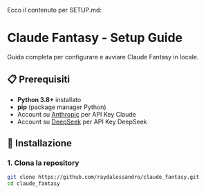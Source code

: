 Ecco il contenuto per SETUP.md:

# Claude Fantasy - Setup Guide

Guida completa per configurare e avviare Claude Fantasy in locale.

## 📋 Prerequisiti

- **Python 3.8+** installato
- **pip** (package manager Python)
- Account su [Anthropic](https://console.anthropic.com/) per API Key Claude
- Account su [DeepSeek](https://platform.deepseek.com/) per API Key DeepSeek

## 🚀 Installazione

### 1. Clona la repository

```bash
git clone https://github.com/raydalessandro/claude_fantasy.git
cd claude_fantasy
